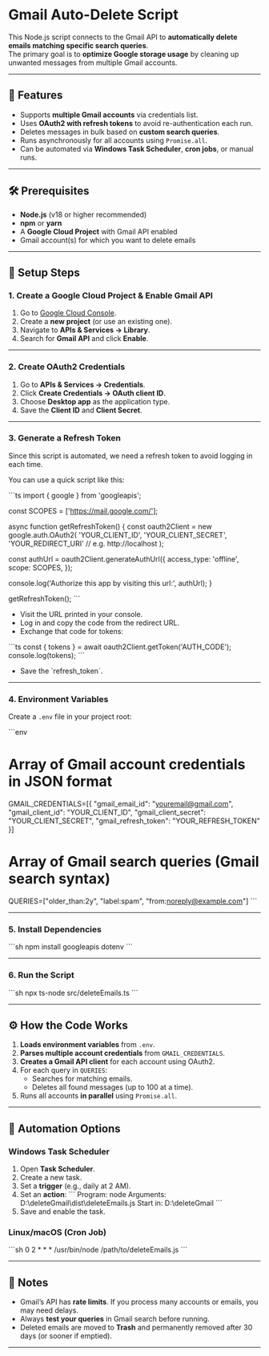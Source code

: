 # Gmail Auto-Delete Script

This Node.js script connects to the Gmail API to **automatically delete emails matching specific search queries**.  
The primary goal is to **optimize Google storage usage** by cleaning up unwanted messages from multiple Gmail accounts.  

---

## 📌 Features  
- Supports **multiple Gmail accounts** via credentials list.  
- Uses **OAuth2 with refresh tokens** to avoid re-authentication each run.  
- Deletes messages in bulk based on **custom search queries**.  
- Runs asynchronously for all accounts using `Promise.all`.  
- Can be automated via **Windows Task Scheduler**, **cron jobs**, or manual runs.  

---

## 🛠️ Prerequisites  

- **Node.js** (v18 or higher recommended)  
- **npm** or **yarn**  
- A **Google Cloud Project** with Gmail API enabled  
- Gmail account(s) for which you want to delete emails  

---

## 📂 Setup Steps  

### 1. **Create a Google Cloud Project & Enable Gmail API**  
1. Go to [Google Cloud Console](https://console.cloud.google.com/).  
2. Create a **new project** (or use an existing one).  
3. Navigate to **APIs & Services → Library**.  
4. Search for **Gmail API** and click **Enable**.  

---

### 2. **Create OAuth2 Credentials**  
1. Go to **APIs & Services → Credentials**.  
2. Click **Create Credentials → OAuth client ID**.  
3. Choose **Desktop app** as the application type.  
4. Save the **Client ID** and **Client Secret**.  

---

### 3. **Generate a Refresh Token**  
Since this script is automated, we need a refresh token to avoid logging in each time.  

You can use a quick script like this:  

\`\`\`ts
import { google } from 'googleapis';

const SCOPES = ['https://mail.google.com/'];

async function getRefreshToken() {
  const oauth2Client = new google.auth.OAuth2(
    'YOUR_CLIENT_ID',
    'YOUR_CLIENT_SECRET',
    'YOUR_REDIRECT_URI' // e.g. http://localhost
  );

  const authUrl = oauth2Client.generateAuthUrl({
    access_type: 'offline',
    scope: SCOPES,
  });

  console.log('Authorize this app by visiting this url:', authUrl);
}

getRefreshToken();
\`\`\`

- Visit the URL printed in your console.  
- Log in and copy the code from the redirect URL.  
- Exchange that code for tokens:  

\`\`\`ts
const { tokens } = await oauth2Client.getToken('AUTH_CODE');
console.log(tokens);
\`\`\`

- Save the \`refresh_token\`.  

---

### 4. **Environment Variables**  
Create a `.env` file in your project root:  

\`\`\`env
# Array of Gmail account credentials in JSON format
GMAIL_CREDENTIALS=[{
  "gmail_email_id": "youremail@gmail.com",
  "gmail_client_id": "YOUR_CLIENT_ID",
  "gmail_client_secret": "YOUR_CLIENT_SECRET",
  "gmail_refresh_token": "YOUR_REFRESH_TOKEN"
}]

# Array of Gmail search queries (Gmail search syntax)
QUERIES=["older_than:2y", "label:spam", "from:noreply@example.com"]
\`\`\`

---

### 5. **Install Dependencies**  
\`\`\`sh
npm install googleapis dotenv
\`\`\`

---

### 6. **Run the Script**  
\`\`\`sh
npx ts-node src/deleteEmails.ts
\`\`\`

---

## ⚙️ How the Code Works  

1. **Loads environment variables** from `.env`.  
2. **Parses multiple account credentials** from `GMAIL_CREDENTIALS`.  
3. **Creates a Gmail API client** for each account using OAuth2.  
4. For each query in `QUERIES`:
   - Searches for matching emails.  
   - Deletes all found messages (up to 100 at a time).  
5. Runs all accounts **in parallel** using `Promise.all`.  

---

## 📅 Automation Options  

### **Windows Task Scheduler**  
1. Open **Task Scheduler**.  
2. Create a new task.  
3. Set a **trigger** (e.g., daily at 2 AM).  
4. Set an **action**:
   \`\`\`
   Program: node
   Arguments: D:\deleteGmail\dist\deleteEmails.js
   Start in: D:\deleteGmail
   \`\`\`
5. Save and enable the task.  

### **Linux/macOS (Cron Job)**  
\`\`\`sh
0 2 * * * /usr/bin/node /path/to/deleteEmails.js
\`\`\`

---

## 📌 Notes  
- Gmail’s API has **rate limits**. If you process many accounts or emails, you may need delays.  
- Always **test your queries** in Gmail search before running.  
- Deleted emails are moved to **Trash** and permanently removed after 30 days (or sooner if emptied).  

---


